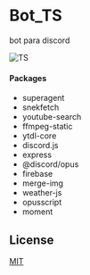 # Bot_TS
bot para discord

![TS](https://cdn.discordapp.com/icons/742487757988954213/03659dc0758540db70e8ce8bb1b376a0.webp)

#### Packages

* superagent
* snekfetch
* youtube-search
* ffmpeg-static
* ytdl-core
* discord.js
* express
* @discord/opus
* firebase
* merge-img
* weather-js
* opusscript
* moment



## License

[MIT](https://github.com/NewCraft-Corporation/BOT_ts_pirata/blob/master/LICENSE)
